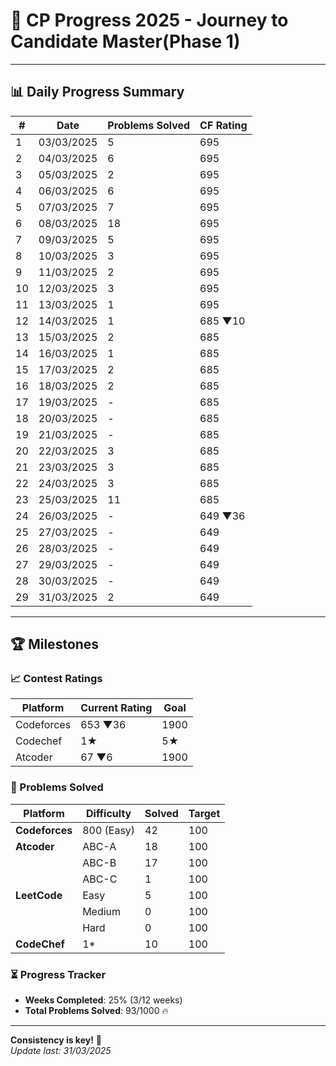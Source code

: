 # 🚀 CP Progress 2025 - Journey to Candidate Master(Phase 1)

---

## 📊 Daily Progress Summary

| #   | Date       | Problems Solved | CF Rating  |
|-----|------------|-----------------|------------|
| 1   | 03/03/2025 | 5               | 695        |
| 2   | 04/03/2025 | 6               | 695        |
| 3   | 05/03/2025 | 2               | 695        |
| 4   | 06/03/2025 | 6               | 695        |
| 5   | 07/03/2025 | 7               | 695        |
| 6   | 08/03/2025 | 18              | 695        |
| 7   | 09/03/2025 | 5               | 695        |
| 8   | 10/03/2025 | 3               | 695        |
| 9   | 11/03/2025 | 2               | 695        |
| 10  | 12/03/2025 | 3               | 695        |
| 11  | 13/03/2025 | 1               | 695        |
| 12  | 14/03/2025 | 1               | 685 ▼10    |
| 13  | 15/03/2025 | 2               | 685        |
| 14  | 16/03/2025 | 1               | 685        |
| 15  | 17/03/2025 | 2               | 685        |
| 16  | 18/03/2025 | 2               | 685        |
| 17  | 19/03/2025 | -               | 685        |
| 18  | 20/03/2025 | -               | 685        |
| 19  | 21/03/2025 | -               | 685        |
| 20  | 22/03/2025 | 3               | 685        |
| 21  | 23/03/2025 | 3               | 685        |
| 22  | 24/03/2025 | 3               | 685        |
| 23  | 25/03/2025 | 11              | 685        |
| 24  | 26/03/2025 | -               | 649 ▼36    |
| 25  | 27/03/2025 | -               | 649        |
| 26  | 28/03/2025 | -               | 649        |
| 27  | 29/03/2025 | -               | 649        |
| 28  | 30/03/2025 | -               | 649        |
| 29  | 31/03/2025 | 2               | 649        |



---

## 🏆 Milestones

### 📈 Contest Ratings
| Platform    | Current Rating  | Goal   |
|-------------|-----------------|--------|
| Codeforces  | 653 ▼36         | 1900   |
| Codechef    | 1★              |  5★   |
| Atcoder     | 67 ▼6           | 1900   |

### 🧩 Problems Solved
| Platform       | Difficulty        | Solved | Target  |
|----------------|-------------------|--------|---------|
| **Codeforces** | 800 (Easy)        | 42     | 100     |
| **Atcoder**    | ABC-A             | 18     | 100     |
|                | ABC-B             | 17     | 100     |
|                | ABC-C             | 1      | 100     |
| **LeetCode**   | Easy              | 5      | 100     |
|                | Medium            | 0      | 100     |
|                | Hard              | 0      | 100     |
| **CodeChef**   | 1*                | 10     | 100     |

### ⏳ Progress Tracker
- **Weeks Completed**: 25% (3/12 weeks)
- **Total Problems Solved**: 93/1000 🔥

---


**Consistency is key!** 🔑  
*Update last: 31/03/2025*